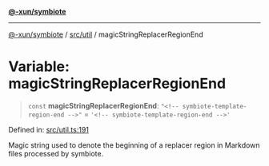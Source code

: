 [**@-xun/symbiote**](../../../README.md)

***

[@-xun/symbiote](../../../README.md) / [src/util](../README.md) / magicStringReplacerRegionEnd

# Variable: magicStringReplacerRegionEnd

> `const` **magicStringReplacerRegionEnd**: `"<!-- symbiote-template-region-end -->"` = `'<!-- symbiote-template-region-end -->'`

Defined in: [src/util.ts:191](https://github.com/Xunnamius/symbiote/blob/130931259fdc2fa9b7d2a06a4f7ac8fdd407e67a/src/util.ts#L191)

Magic string used to denote the beginning of a replacer region in Markdown
files processed by symbiote.
